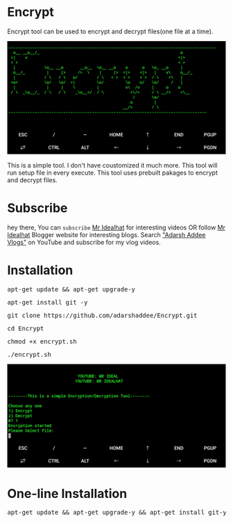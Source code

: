 # Encrypt
Encrypt tool can be used to encrypt and decrypt files(one file at a time). 
<center>
  
![](images/img1.jpg)
  
</center>
This is a simple tool. I don't have coustomized it much more. This tool will run setup file in every execute.
This tool uses prebuilt pakages to encrypt and decrypt files.

# Subscribe
hey there, You can ``subscribe`` <a href="https://youtube.com/c/mridealhat">Mr Idealhat</a> for interesting videos OR follow <a href="https://mr-idealhat.blogspot.com">Mr Idealhat</a> Blogger website for interesting blogs. Search <a href="https://www.youtube.com/channel/UCvAp_a_UY_TnAIZlpX8UmMg">"Adarsh Addee Vlogs"</a> on YouTube and subscribe for my vlog videos. 

# Installation
<pre>
apt-get update && apt-get upgrade-y
</pre>
<pre>
apt-get install git -y
</pre>
<pre>
git clone https://github.com/adarshaddee/Encrypt.git
</pre>
<pre>
cd Encrypt
</pre>
<pre>
chmod +x encrypt.sh
</pre>
<pre>
./encrypt.sh
</pre>

<center>

![](images/img2.jpg)
  
</center>


# One-line Installation
<pre>
apt-get update && apt-get upgrade-y && apt-get install git-y && git clone https://github.com/adarshaddee/Encrypt.git
</pre>
